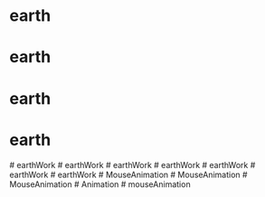 # earth
# earth
# earth
# earth
#   e a r t h W o r k  
 #   e a r t h W o r k  
 #   e a r t h W o r k  
 #   e a r t h W o r k  
 #   e a r t h W o r k  
 #   e a r t h W o r k  
 # earthWork
#   M o u s e A n i m a t i o n  
 #   M o u s e A n i m a t i o n  
 #   M o u s e A n i m a t i o n  
 #   A n i m a t i o n  
 #   m o u s e A n i m a t i o n  
 